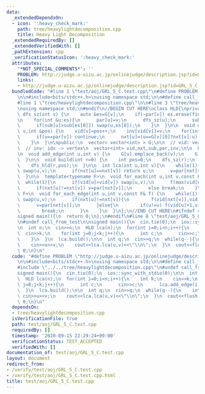 ```yaml
---
data:
  _extendedDependsOn:
  - icon: ':heavy_check_mark:'
    path: tree/heavylightdecomposition.cpp
    title: Heavy Light Decomposition
  _extendedRequiredBy: []
  _extendedVerifiedWith: []
  _pathExtension: cpp
  _verificationStatusIcon: ':heavy_check_mark:'
  attributes:
    '*NOT_SPECIAL_COMMENTS*': ''
    PROBLEM: http://judge.u-aizu.ac.jp/onlinejudge/description.jsp?id=GRL_5_C
    links:
    - http://judge.u-aizu.ac.jp/onlinejudge/description.jsp?id=GRL_5_C
  bundledCode: "#line 1 \"test/aoj/GRL_5_C.test.cpp\"\n#define PROBLEM \"http://judge.u-aizu.ac.jp/onlinejudge/description.jsp?id=GRL_5_C\"\
    \n\n#include<bits/stdc++.h>\nusing namespace std;\n\n#define call_from_test\n\
    #line 1 \"tree/heavylightdecomposition.cpp\"\n\n#line 3 \"tree/heavylightdecomposition.cpp\"\
    \nusing namespace std;\n#endif\n//BEGIN CUT HERE\nclass HLD{\nprivate:\n  void\
    \ dfs_sz(int v) {\n    auto &es=G[v];\n    if(~par[v]) es.erase(find(es.begin(),es.end(),par[v]));\n\
    \n    for(int &u:es){\n      par[u]=v;\n      dfs_sz(u);\n      sub[v]+=sub[u];\n\
    \      if(sub[u]>sub[es[0]]) swap(u,es[0]);\n    }\n  }\n\n  void dfs_hld(int\
    \ v,int &pos) {\n    vid[v]=pos++;\n    inv[vid[v]]=v;\n    for(int u:G[v]){\n\
    \      if(u==par[v]) continue;\n      nxt[u]=(u==G[v][0]?nxt[v]:u);\n      dfs_hld(u,pos);\n\
    \    }\n  }\n\npublic:\n  vector< vector<int> > G;\n\n  // vid: vertex -> idx\n\
    \  // inv: idx -> vertex\n  vector<int> vid,nxt,sub,par,inv;\n\n  HLD(int n):G(n),vid(n,-1),nxt(n),sub(n,1),par(n,-1),inv(n){}\n\
    \n  void add_edge(int u,int v) {\n    G[u].emplace_back(v);\n    G[v].emplace_back(u);\n\
    \  }\n\n  void build(int r=0) {\n    int pos=0;\n    dfs_sz(r);\n    nxt[r]=r;\n\
    \    dfs_hld(r,pos);\n  }\n\n  int lca(int u,int v){\n    while(1){\n      if(vid[u]>vid[v])\
    \ swap(u,v);\n      if(nxt[u]==nxt[v]) return u;\n      v=par[nxt[v]];\n    }\n\
    \  }\n\n  template<typename F>\n  void for_each(int u,int v,const F& f) {\n  \
    \  while(1){\n      if(vid[u]>vid[v]) swap(u,v);\n      f(max(vid[nxt[v]],vid[u]),vid[v]+1);\n\
    \      if(nxt[u]!=nxt[v]) v=par[nxt[v]];\n      else break;\n    }\n  }\n\n  template<typename\
    \ F>\n  void for_each_edge(int u,int v,const F& f) {\n    while(1){\n      if(vid[u]>vid[v])\
    \ swap(u,v);\n      if(nxt[u]!=nxt[v]){\n        f(vid[nxt[v]],vid[v]+1);\n  \
    \      v=par[nxt[v]];\n      }else{\n        if(u!=v) f(vid[u]+1,vid[v]+1);\n\
    \        break;\n      }\n    }\n  }\n};\n//END CUT HERE\n#ifndef call_from_test\n\
    signed main(){\n  return 0;\n};\n#endif\n#line 8 \"test/aoj/GRL_5_C.test.cpp\"\
    \n#undef call_from_test\n\nsigned main(){\n  cin.tie(0);\n  ios::sync_with_stdio(0);\n\
    \n  int n;\n  cin>>n;\n  HLD lca(n);\n  for(int i=0;i<n;i++){\n    int k;\n  \
    \  cin>>k;\n    for(int j=0;j<k;j++){\n      int c;\n      cin>>c;\n      lca.add_edge(i,c);\n\
    \    }\n  }\n  lca.build();\n\n  int q;\n  cin>>q;\n  while(q--){\n    int u,v;\n\
    \    cin>>u>>v;\n    cout<<lca.lca(u,v)<<\"\\n\";\n  }\n  cout<<flush;\n  return\
    \ 0;\n}\n"
  code: "#define PROBLEM \"http://judge.u-aizu.ac.jp/onlinejudge/description.jsp?id=GRL_5_C\"\
    \n\n#include<bits/stdc++.h>\nusing namespace std;\n\n#define call_from_test\n\
    #include \"../../tree/heavylightdecomposition.cpp\"\n#undef call_from_test\n\n\
    signed main(){\n  cin.tie(0);\n  ios::sync_with_stdio(0);\n\n  int n;\n  cin>>n;\n\
    \  HLD lca(n);\n  for(int i=0;i<n;i++){\n    int k;\n    cin>>k;\n    for(int\
    \ j=0;j<k;j++){\n      int c;\n      cin>>c;\n      lca.add_edge(i,c);\n    }\n\
    \  }\n  lca.build();\n\n  int q;\n  cin>>q;\n  while(q--){\n    int u,v;\n   \
    \ cin>>u>>v;\n    cout<<lca.lca(u,v)<<\"\\n\";\n  }\n  cout<<flush;\n  return\
    \ 0;\n}\n"
  dependsOn:
  - tree/heavylightdecomposition.cpp
  isVerificationFile: true
  path: test/aoj/GRL_5_C.test.cpp
  requiredBy: []
  timestamp: '2020-09-15 22:29:24+09:00'
  verificationStatus: TEST_ACCEPTED
  verifiedWith: []
documentation_of: test/aoj/GRL_5_C.test.cpp
layout: document
redirect_from:
- /verify/test/aoj/GRL_5_C.test.cpp
- /verify/test/aoj/GRL_5_C.test.cpp.html
title: test/aoj/GRL_5_C.test.cpp
---
```

